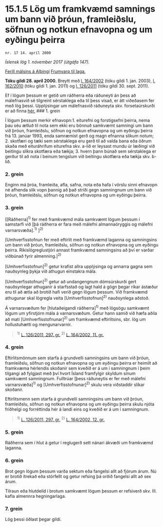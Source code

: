 # 15.1.5 Lög um framkvæmd samnings um bann við þróun, framleiðslu, söfnun og notkun efnavopna og um eyðingu þeirra

`nr. 17 14. apríl 2000`

_Íslensk lög 1. nóvember 2017 (útgáfa 147)._

[Ferill málsins á Alþingi](https://www.althingi.is/thingstorf/thingmalalistar-eftir-thingum/ferill/?ltg=125&mnr=267)
[Frumvarp til laga.](https://www.althingi.is/altext/125/s/0350.html)

**Tóku gildi 28. apríl 2000.**
Breytt með
[l. 164/2002](https://althingi.is/altext/stjt/2002.164.html) (tóku gildi 1. jan. 2003),
[l. 162/2010](https://althingi.is/altext/stjt/2010.162.html) (tóku gildi 1. jan. 2011) og
[l. 126/2011](https://althingi.is/altext/stjt/2011.126.html) (tóku gildi 30. sept. 2011).

Ef í lögum þessum er getið um ráðherra eða ráðuneyti án þess að málefnasvið sé tilgreint sérstaklega eða til þess vísað, er átt viðeðasem fer með lög þessi. Upplýsingar um málefnasvið ráðuneyta skv. forsetaúrskurði er að finna [hér.](2017015.md) ### 1. grein



Í lögum þessum merkir efnavopn:1. eiturefni og forstigsefni þeirra, nema þau séu ætluð til nota sem ekki eru bönnuð samkvæmt samningi um bann við þróun, framleiðslu, söfnun og notkun efnavopna og um eyðingu þeirra frá 13. janúar 1993, enda samræmist gerð og magn efnanna slíkum notum;
2. skotfæri og tæki sem sérstaklega eru gerð til að valda bana eða öðrum skaða með eituráhrifum eiturefna skv. a-lið er leysast mundu úr læðingi við beitingu slíkra skotfæra eða tækja;
3. hvern þann búnað sem sérstaklega er gerður til að nota í beinum tengslum við beitingu skotfæra eða tækja skv. b-lið.

### 2. grein



Enginn má þróa, framleiða, afla, safna, nota eða hafa í vörslu sinni efnavopn né afhenda slík vopn þannig að það stríði gegn samningnum um bann við þróun, framleiðslu, söfnun og notkun efnavopna og um eyðingu þeirra.

### 3. grein



[[Ráðherra]<sup>1)</sup> fer með framkvæmd mála samkvæmt lögum þessum í samstarfi við [þá ráðherra er fara með málefni almannaöryggis og málefni varnarsvæða].<sup>1)</sup> ]<sup>2)</sup> 

[Umhverfisstofnun fer með eftirlit með framkvæmd laganna og samningsins um bann við þróun, framleiðslu, söfnun og notkun efnavopna og um eyðingu þeirra. Ríkislögreglustjóri annast framkvæmd samningsins að því er varðar viðbúnað fyrir almenning.]<sup>2)</sup> 

[Umhverfisstofnun]<sup>2)</sup> getur krafist allra upplýsinga og annarra gagna sem nauðsynleg þykja við athugun einstakra mála.

[Umhverfisstofnun]<sup>2)</sup> getur að undangengnum dómsúrskurði gert nauðsynlegar athuganir á starfsstað og lagt hald á gögn þegar ríkar ástæður eru til að ætla að brotið hafi verið gegn lögum þessum. Við framkvæmd athugunar skal lögregla veita [Umhverfisstofnun]<sup>2)</sup> nauðsynlega aðstoð.

Á varnarsvæðum fer [hlutaðeigandi ráðherra]<sup>1)</sup> með lögsögu samkvæmt lögum um yfirstjórn mála á varnarsvæðum. Getur hann samið við hæfa aðila að mati [Umhverfisstofnunar]<sup>2)</sup> um framkvæmd eftirlitsins, sbr. lög um hollustuhætti og mengunarvarnir.

> <sup>1)</sup> [L. 126/2011, 297. gr.](https://althingi.is/altext/stjt/2011.126.html) <sup>2)</sup> [L. 164/2002, 11. gr.](https://althingi.is/altext/stjt/2002.164.html)

### 4. grein



Eftirlitsmönnum sem starfa á grundvelli samningsins um bann við þróun, framleiðslu, söfnun og notkun efnavopna og um eyðingu þeirra er heimilt að framkvæma hérlendis skoðanir sem kveðið er á um í samningnum í þeim tilgangi að fylgjast með því hvort Ísland framfylgir skyldum sínum samkvæmt samningnum. Fulltrúar [þess ráðuneytis er fer með málefni varnarsvæða]<sup>1)</sup> og [Umhverfisstofnunar]<sup>2)</sup> skulu vera viðstaddir slíkar skoðanir.

Eftirlitsmenn sem starfa á grundvelli samningsins um bann við þróun, framleiðslu, söfnun og notkun efnavopna og um eyðingu þeirra skulu njóta friðhelgi og forréttinda hér á landi eins og kveðið er á um í samningnum.

> <sup>1)</sup> [L. 126/2011, 297. gr.](https://althingi.is/altext/stjt/2011.126.html) <sup>2)</sup> [L. 164/2002, 12. gr.](https://althingi.is/altext/stjt/2002.164.html)

### 5. grein



Ráðherra sem í hlut á getur í reglugerð sett nánari ákvæði um framkvæmd laganna.

### 6. grein



Brot gegn lögum þessum varða sektum eða fangelsi allt að fjórum árum. Nú er brotið ítrekað eða stórfellt og getur refsing þá orðið fangelsi allt að sex árum.

Tilraun eða hlutdeild í brotum samkvæmt lögum þessum er refsiverð skv. III. kafla almennra hegningarlaga.

### 7. grein



Lög þessi öðlast þegar gildi.
